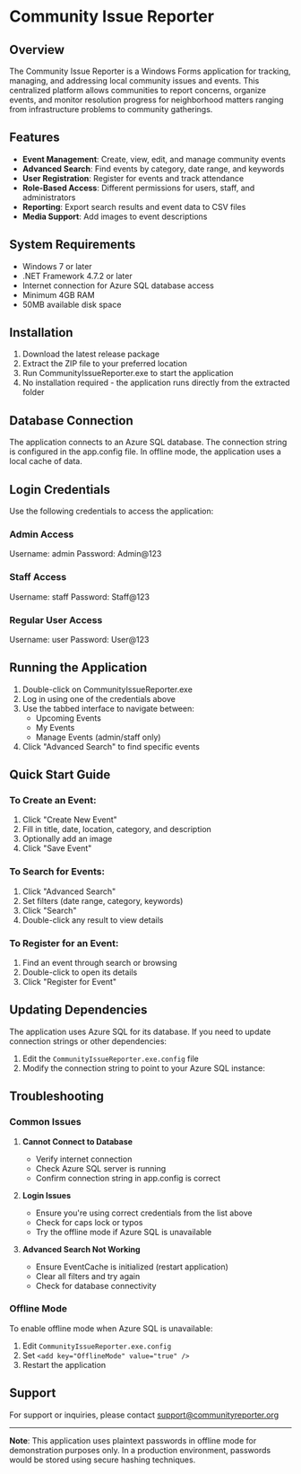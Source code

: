 # Community Issue Reporter

## Overview
The Community Issue Reporter is a Windows Forms application for tracking, managing, and addressing local community issues and events. This centralized platform allows communities to report concerns, organize events, and monitor resolution progress for neighborhood matters ranging from infrastructure problems to community gatherings.

## Features
- **Event Management**: Create, view, edit, and manage community events
- **Advanced Search**: Find events by category, date range, and keywords
- **User Registration**: Register for events and track attendance
- **Role-Based Access**: Different permissions for users, staff, and administrators
- **Reporting**: Export search results and event data to CSV files
- **Media Support**: Add images to event descriptions

## System Requirements
- Windows 7 or later
- .NET Framework 4.7.2 or later
- Internet connection for Azure SQL database access
- Minimum 4GB RAM
- 50MB available disk space

## Installation
1. Download the latest release package
2. Extract the ZIP file to your preferred location
3. Run CommunityIssueReporter.exe to start the application
4. No installation required - the application runs directly from the extracted folder

## Database Connection
The application connects to an Azure SQL database. The connection string is configured in the app.config file. In offline mode, the application uses a local cache of data.

## Login Credentials
Use the following credentials to access the application:

### Admin Access
Username: admin
Password: Admin@123

### Staff Access
Username: staff
Password: Staff@123

### Regular User Access
Username: user
Password: User@123

## Running the Application
1. Double-click on CommunityIssueReporter.exe
2. Log in using one of the credentials above
3. Use the tabbed interface to navigate between:
   - Upcoming Events
   - My Events
   - Manage Events (admin/staff only)
4. Click "Advanced Search" to find specific events

## Quick Start Guide

### To Create an Event:
1. Click "Create New Event"
2. Fill in title, date, location, category, and description
3. Optionally add an image
4. Click "Save Event"

### To Search for Events:
1. Click "Advanced Search"
2. Set filters (date range, category, keywords)
3. Click "Search"
4. Double-click any result to view details

### To Register for an Event:
1. Find an event through search or browsing
2. Double-click to open its details
3. Click "Register for Event"

## Updating Dependencies
The application uses Azure SQL for its database. If you need to update connection strings or other dependencies:

1. Edit the `CommunityIssueReporter.exe.config` file
2. Modify the connection string to point to your Azure SQL instance:

<connectionStrings>
    <add name="DefaultConnection" 
         connectionString="Server=tcp:yourserver.database.windows.net,1433;Initial Catalog=CommunityDB;Persist Security Info=False;User ID=yourusername;Password=yourpassword;MultipleActiveResultSets=False;Encrypt=True;TrustServerCertificate=False;Connection Timeout=30;" 
         providerName="System.Data.SqlClient" />
</connectionStrings>

## Troubleshooting

### Common Issues
1. **Cannot Connect to Database**
   - Verify internet connection
   - Check Azure SQL server is running
   - Confirm connection string in app.config is correct

2. **Login Issues**
   - Ensure you're using correct credentials from the list above
   - Check for caps lock or typos
   - Try the offline mode if Azure SQL is unavailable

3. **Advanced Search Not Working**
   - Ensure EventCache is initialized (restart application)
   - Clear all filters and try again
   - Check for database connectivity

### Offline Mode
To enable offline mode when Azure SQL is unavailable:
1. Edit `CommunityIssueReporter.exe.config`
2. Set `<add key="OfflineMode" value="true" />`
3. Restart the application

## Support
For support or inquiries, please contact support@communityreporter.org

---

**Note**: This application uses plaintext passwords in offline mode for demonstration purposes only. In a production environment, passwords would be stored using secure hashing techniques.
